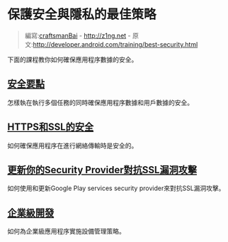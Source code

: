 # 保護安全與隱私的最佳策略

> 編寫:[craftsmanBai](https://github.com/craftsmanBai) - <http://z1ng.net> - 原文:<http://developer.android.com/training/best-security.html>

下面的課程教你如何確保應用程序數據的安全。


## [安全要點](security/security-tips.html)

怎樣執在執行多個任務的同時確保應用程序數據和用戶數據的安全。

## [HTTPS和SSL的安全](security/security-ssl.html)

如何確保應用程序在進行網絡傳輸時是安全的。

## [更新你的Security Provider對抗SSL漏洞攻擊](security/security-gms-provider.html)

如何使用和更新Google Play services security provider來對抗SSL漏洞攻擊。

## [企業級開發](enterprise/index.html)

如何為企業級應用程序實施設備管理策略。
